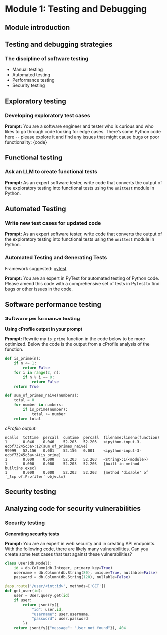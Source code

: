 # Module 1: Testing and Debugging

## Module introduction

## Testing and debugging strategies

### The discipline of software testing

- Manual testing
- Automated testing
- Performance testing
- Security testing

## Exploratory testing

### Developing exploratory test cases

**Prompt:** You are a software engineer and tester who is curious and who likes to go through code looking for edge cases. There’s some Python code here -- please explore it and find any issues that might cause bugs or poor functionality: {code}

## Functional testing

### Ask an LLM to create functional tests

**Prompt:** As an expert software tester, write code that converts the output of the exploratory testing into functional tests using the `unittest` module in Python.

## Automated Testing

### Write new test cases for updated code

**Prompt:** As an expert software tester, write code that converts the output of the exploratory testing into functional tests using the `unittest` module in Python.

### Automated Testing and Generating Tests

Framework suggested: [pytest](https://docs.pytest.org/en/stable/)

**Prompt:** You are an expert in PyTest for automated testing of Python code. Please amend this code with a comprehensive set of tests in PyTest to find bugs or other issues in the code.

## Software performance testing

### Software performance testing

**Using cProfile output in your prompt**

**Prompt:** Rewrite my `is_prime` function in the code below to be more optimized. Below the code is the output from a cProfile analysis of the function.

```python
def is_prime(n):
    if n <= 1:
        return False
    for i in range(2, n):
        if n % i == 0:
            return False
    return True

def sum_of_primes_naive(numbers):
    total = 0
    for number in numbers:
        if is_prime(number):
            total += number
    return total
```

_cProfile output:_

```
ncalls  tottime  percall  cumtime  percall  filename:lineno(function)
1       0.046    0.046    52.203   52.203   <ipython-input-3-ecbf73245c3a>:12(sum_of_primes_naive)
99999   52.156   0.001    52.156   0.001    <ipython-input-3-ecbf73245c3a>:4(is_prime)
1       0.000    0.000    52.203   52.203   <string>:1(<module>)
1       0.000    0.000    52.203   52.203   {built-in method builtins.exec}
1       0.000    0.000    52.203   52.203   {method 'disable' of '_lsprof.Profiler' objects}
```

## Security testing

## Analyzing code for security vulnerabilities

### Security testing

**Generating security tests**

**Prompt:** You are an expert in web security and in creating API endpoints. With the following code, there are likely many vulnerabilities. Can you create some test cases that test against these vulnerabilities?

```python
class User(db.Model):
    id = db.Column(db.Integer, primary_key=True)
    username = db.Column(db.String(80), unique=True, nullable=False)
    password = db.Column(db.String(120), nullable=False)

@app.route('/user/<int:id>', methods=['GET'])
def get_user(id):
    user = User.query.get(id)
    if user:
        return jsonify({
            "id": user.id,
            "username": user.username,
            "password": user.password
        })
    return jsonify({"message": "User not found"}), 404
```
